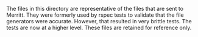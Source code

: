 The files in this directory are representative of the files that are sent to
Merritt. They were formerly used by rspec tests to validate that the file
generators were accurate. However, that resulted in very brittle tests. The
tests are now at a higher level. These files are retained for reference only.
